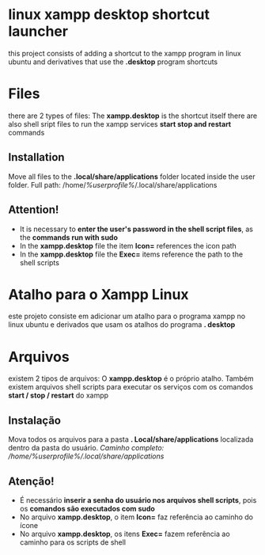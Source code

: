 # linux xampp desktop shortcut launcher

this project consists of adding a shortcut to the xampp program in linux ubuntu and derivatives that use the **.desktop** program shortcuts


# Files

there are 2 types of files:
The **xampp.desktop** is the shortcut itself
there are also shell sript files to run the xampp services **start stop and restart** commands

## Installation
Move all files to the **.local/share/applications** folder located inside the user folder. Full path: /home/*%userprofile%*/.local/share/applications

## Attention!

 - It is necessary to **enter the user's password in the shell script files**, as the **commands run with sudo**
 - In the **xampp.desktop** file the item **Icon=** references the icon path
 - In the **xampp.desktop** file the **Exec=** items reference the path to the shell scripts



# 




# Atalho para o Xampp Linux

este projeto consiste em adicionar um atalho para o programa xampp no linux ubuntu e derivados que usam os atalhos do programa **. desktop**


# Arquivos

existem 2 tipos de arquivos:
O **xampp.desktop** é o próprio atalho.
Também existem arquivos shell scripts para executar os serviços com os comandos **start  / stop / restart** do xampp  

## Instalação
Mova todos os arquivos para a pasta **. Local/share/applications** localizada dentro da pasta do usuário. *Caminho completo: /home/%userprofile%/.local/share/applications*

## Atenção!

  - É necessário **inserir a senha do usuário nos arquivos shell scripts**, pois os **comandos são executados com sudo**
  - No arquivo **xampp.desktop**, o item **Icon=** faz referência ao caminho do ícone
  - No arquivo **xampp.desktop**, os itens **Exec=** fazem referência ao caminho para os scripts de shell 
